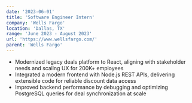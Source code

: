 ```yaml
---
date: '2023-06-01'
title: 'Software Engineer Intern'
company: 'Wells Fargo'
location: 'Dallas, TX'
range: 'June 2023 - August 2023'
url: 'https://www.wellsfargo.com/'
parent: 'Wells Fargo'
---
```


- Modernized legacy deals platform to React, aligning with stakeholder needs and scaling UX for 200K+ employees
- Integrated a modern frontend with Node.js REST APIs, delivering extensible code for reliable discount data access
- Improved backend performance by debugging and optimizing PostgreSQL queries for deal synchronization at scale
